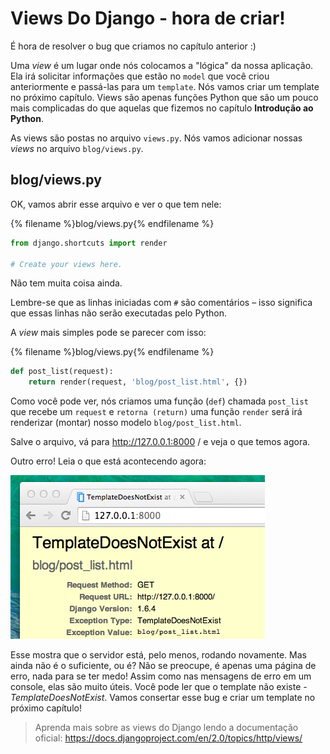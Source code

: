 # Views Do Django - hora de criar!

É hora de resolver o bug que criamos no capítulo anterior :)

Uma *view* é um lugar onde nós colocamos a "lógica" da nossa aplicação. Ela irá solicitar informações que estão no `model` que você criou anteriormente e passá-las para um `template`. Nós vamos criar um template no próximo capítulo. Views são apenas funções Python que são um pouco mais complicadas do que aquelas que fizemos no capítulo **Introdução ao Python**.

As views são postas no arquivo `views.py`. Nós vamos adicionar nossas *views* no arquivo `blog/views.py`.

## blog/views.py

OK, vamos abrir esse arquivo e ver o que tem nele:

{% filename %}blog/views.py{% endfilename %}
```python
from django.shortcuts import render

# Create your views here.
```

Não tem muita coisa ainda.

Lembre-se que as linhas iniciadas com `#` são comentários – isso significa que essas linhas não serão executadas pelo Python.

A *view* mais simples pode se parecer com isso:

{% filename %}blog/views.py{% endfilename %}
```python
def post_list(request):
    return render(request, 'blog/post_list.html', {})
```

Como você pode ver, nós criamos uma função (`def`) chamada `post_list` que recebe um `request` e `retorna (return)` uma função `render` será irá renderizar (montar) nosso modelo `blog/post_list.html`.

Salve o arquivo, vá para http://127.0.0.1:8000 / e veja o que temos agora.

Outro erro! Leia o que está acontecendo agora:

![Error](images/error.png)

Esse mostra que o servidor está, pelo menos, rodando novamente. Mas ainda não é o suficiente, ou é? Não se preocupe, é apenas uma página de erro, nada para se ter medo! Assim como nas mensagens de erro em um console, elas são muito úteis. Você pode ler que o template não existe - *TemplateDoesNotExist*. Vamos consertar esse bug e criar um template no próximo capítulo!

> Aprenda mais sobre as views do Django lendo a documentação oficial:  https://docs.djangoproject.com/en/2.0/topics/http/views/
